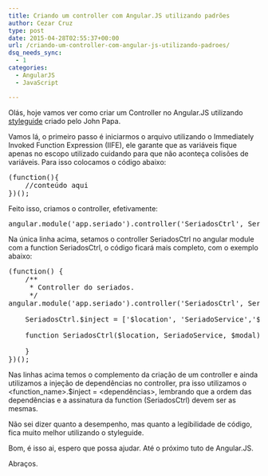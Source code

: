 ```yaml
---
title: Criando um controller com Angular.JS utilizando padrões
author: Cezar Cruz
type: post
date: 2015-04-28T02:55:37+00:00
url: /criando-um-controller-com-angular-js-utilizando-padroes/
dsq_needs_sync:
  - 1
categories:
  - AngularJS
  - JavaScript

---
```

Ol<span class="st">ás</span>, hoje vamos ver como criar um Controller no Angular.JS utilizando [styleguide][1] criado pelo John Papa.

<!--more-->

Vamos l<span class="st">á</span>, o primeiro passo é iniciarmos o arquivo utilizando o Immediately Invoked Function Expression (IIFE), ele garante que as variáveis fique apenas no escopo utilizado cuidando para que não aconteça colisões de variáveis. Para isso colocamos o código abaixo:

<pre class="lang:js decode:true ">(function(){
    //conteúdo aqui
})();</pre>

Feito isso, criamos o controller, efetivamente:

<pre class="lang:js decode:true ">angular.module('app.seriado').controller('SeriadosCtrl', SeriadosCtrl);</pre>

Na única linha acima, setamos o controller SeriadosCtrl no angular module com a function SeriadosCtrl, o código ficar<span class="st">á</span> mais completo, com o exemplo abaixo:

<pre class="lang:default decode:true">(function() {
	/**
	 * Controller do seriados.
	 */
angular.module('app.seriado').controller('SeriadosCtrl', SeriadosCtrl);

	SeriadosCtrl.$inject = ['$location', 'SeriadoService','$modal'];

	function SeriadosCtrl($location, SeriadoService, $modal) {
	
	}
})();</pre>

Nas linhas acima temos o complemento da criação de um controller e ainda utilizamos a injeção de dependências no controller, pra isso utilizamos o <function_name>.$inject = <dependências>, lembrando que a ordem das dependências e a assinatura da function (SeriadosCtrl) devem ser as mesmas.

Não sei dizer quanto a desempenho, mas quanto a legibilidade de código, fica muito melhor utilizando o styleguide.

Bom, é isso ai, espero que possa ajudar. Até o próximo tuto de Angular.JS.

Abraços.

 [1]: https://github.com/johnpapa/angular-styleguide